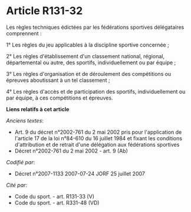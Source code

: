 # Article R131-32

Les règles techniques édictées par les fédérations sportives délégataires comprennent :

1° Les règles du jeu applicables à la discipline sportive concernée ;

2° Les règles d'établissement d'un classement national, régional, départemental ou autre, des sportifs, individuellement ou
par équipe ;

3° Les règles d'organisation et de déroulement des compétitions ou épreuves aboutissant à un tel classement ;

4° Les règles d'accès et de participation des sportifs, individuellement ou par équipe, à ces compétitions et épreuves.

**Liens relatifs à cet article**

_Anciens textes_:

  - Art. 9 du décret n°2002-761 du 2 mai 2002 pris pour l'application de l'article 17 de la loi n°84-610 du 16 juillet 1984 et fixant les conditions d'attribution et de retrait d'une délégation aux fédérations sportives
  - Décret n°2002-761 du 2 mai 2002 - art. 9 (Ab)

_Codifié par_:

  - Décret n°2007-1133 2007-07-24 JORF 25 juillet 2007

_Cité par_:

  - Code du sport. - art. R131-33 (V)
  - Code du sport. - art. R331-48 (VD)
